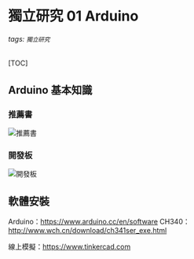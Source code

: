 # 獨立研究 01 Arduino
###### tags: `獨立研究`

[TOC]

## Arduino 基本知識
### 推薦書
![推薦書](https://im2.book.com.tw/image/getImage?i=https://www.books.com.tw/img/001/085/14/0010851463_bc_01.jpg&v=5e5cee73&w=655&h=609)
### 開發板
![開發板](https://www.hkstem.club/wp-content/uploads/2017/03/uno-r3-1.jpg)

## 軟體安裝
Arduino：https://www.arduino.cc/en/software
CH340：http://www.wch.cn/download/ch341ser_exe.html

線上模擬：https://www.tinkercad.com